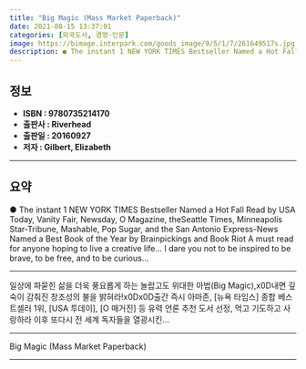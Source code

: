 ```yaml
---
title: "Big Magic (Mass Market Paperback)"
date: 2021-08-15 13:37:01
categories: [외국도서, 경영-인문]
image: https://bimage.interpark.com/goods_image/9/5/1/7/261649517s.jpg
description: ● The instant 1 NEW YORK TIMES Bestseller Named a Hot Fall Read by USA Today, Vanity Fair, Newsday, O Magazine, theSeattle Times, Minneapolis Star-Tribune, Mas
---
```


## **정보**

- **ISBN : 9780735214170**
- **출판사 : Riverhead**
- **출판일 : 20160927**
- **저자 : Gilbert, Elizabeth**

------



## **요약**

●  The instant 1 NEW YORK TIMES Bestseller Named a Hot Fall Read by USA Today, Vanity Fair, Newsday, O Magazine, theSeattle Times, Minneapolis Star-Tribune, Mashable, Pop Sugar, and the San Antonio Express-News Named a Best Book of the Year by Brainpickings and Book Riot A must read for anyone hoping to live a creative life... I dare you not to be inspired to be brave, to be free, and to be curious...

------

일상에 파묻힌 삶을 더욱 풍요롭게 하는 놀랍고도 위대한 마법(Big Magic),x0D내면 깊숙이 감춰진 창조성의 불을 밝혀라!x0Dx0D출간 즉시 아마존, [뉴욕 타임스] 종합 베스트셀러 1위, [USA 투데이], [O 매거진] 등 유력 언론 추천 도서 선정, 먹고 기도하고 사랑하라 이후 또다시 전 세계 독자들을 열광시킨... 

------


Big Magic (Mass Market Paperback) 

------


